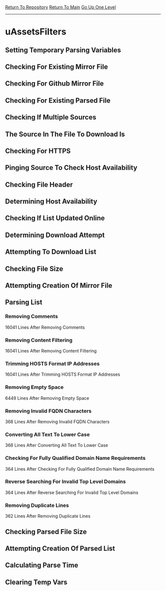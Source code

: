 [Return To Repository](https://github.com/deathbybandaid/piholeparser/)
[Return To Main](https://github.com/deathbybandaid/piholeparser/blob/master/RecentRunLogs/Mainlog.md)
[Go Up One Level](https://github.com/deathbybandaid/piholeparser/blob/master/RecentRunLogs/TopLevelScripts/30-Processing-External-Blacklists.md)
____________________________________
# uAssetsFilters
## Setting Temporary Parsing Variables
## Checking For Existing Mirror File
## Checking For Github Mirror File
## Checking For Existing Parsed File
## Checking If Multiple Sources
## The Source In The File To Download Is
## Checking For HTTPS
## Pinging Source To Check Host Availability
## Checking File Header
## Determining Host Availability
## Checking If List Updated Online
## Determining Download Attempt
## Attempting To Download List
## Checking File Size
## Attempting Creation Of Mirror File
## Parsing List
### Removing Comments
16041 Lines After Removing Comments
### Removing Content Filtering
16041 Lines After Removing Content Filtering
### Trimming HOSTS Format IP Addresses
16041 Lines After Trimming HOSTS Format IP Addresses
### Removing Empty Space
6449 Lines After Removing Empty Space
### Removing Invalid FQDN Characters
368 Lines After Removing Invalid FQDN Characters
### Converting All Text To Lower Case
368 Lines After Converting All Text To Lower Case
### Checking For Fully Qualified Domain Name Requirements
364 Lines After Checking For Fully Qualified Domain Name Requirements
### Reverse Searching For Invalid Top Level Domains
364 Lines After Reverse Searching For Invalid Top Level Domains
### Removing Duplicate Lines
362 Lines After Removing Duplicate Lines
## Checking Parsed File Size
## Attempting Creation Of Parsed List
## Calculating Parse Time
## Clearing Temp Vars

